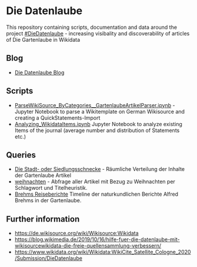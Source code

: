 # Die Datenlaube

This repository containing scripts, documentation and data around the project [#DieDatenlaube](https://twitter.com/search?q=%23DieDatenlaube&src=typed_query) - increasing visibality and discoverability of articles of Die Gartenlaube in Wikidata

## Blog
* [Die Datenlaube Blog](https://diedatenlaube.github.io)

## Scripts

* [ParseWikiSource_ByCategories__GartenlaubeArtikelParser.ipynb](ParseWikiSource_ByCategories__GartenlaubeArtikelParser.ipynb) - Jupyter Notebook to parse a Wikitemplate on German Wikisource and creating a QuickStatements-Import
* [Analyzing_WikidataItems.ipynb](Analyzing_WikidataItems.ipynb) Jupyter Notebook to analyze existing Items of the journal (average number and distribution of Statements etc.)

## Queries
* [Die Stadt- oder Siedlungsschnecke](queries/Stadtschnecke.sparql) - Räumliche Verteilung der Inhalte der Gartenlaube Artikel
* [weihnachten](queries/Weihnachten.sparql) - Abfrage aller Artikel mit Bezug zu Weihnachten per Schlagwort und Titelheuristik. 
* [Brehms Reiseberichte](queries/Brehms_Travelogue.sparql) Timeline der naturkundlichen Berichte Alfred Brehms in der Gartenlaube.

## Further information
* https://de.wikisource.org/wiki/Wikisource:Wikidata 
* https://blog.wikimedia.de/2019/10/16/hilfe-fuer-die-datenlaube-mit-wikisourcewikidata-die-freie-quellensammlung-verbessern/
* https://www.wikidata.org/wiki/Wikidata:WikiCite_Satellite_Cologne_2020/Submission/DieDatenlaube
